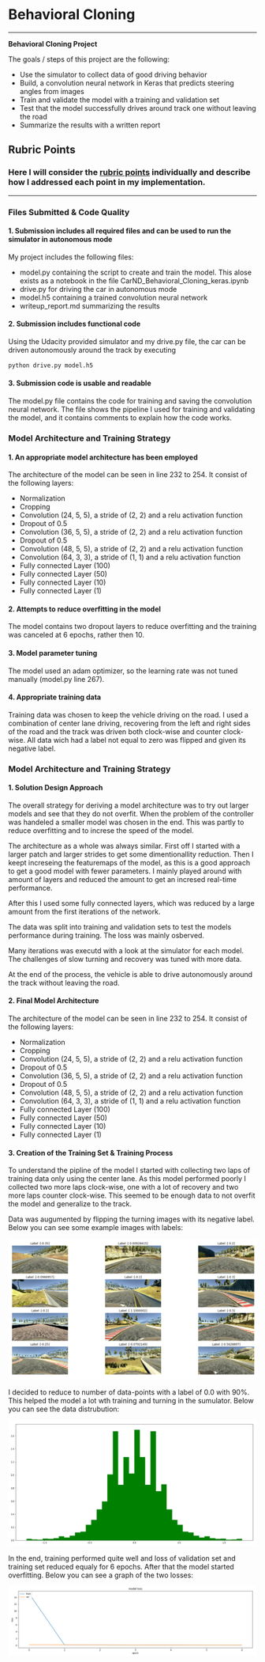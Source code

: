 # **Behavioral Cloning** 


---

**Behavioral Cloning Project**

The goals / steps of this project are the following:
* Use the simulator to collect data of good driving behavior
* Build, a convolution neural network in Keras that predicts steering angles from images
* Train and validate the model with a training and validation set
* Test that the model successfully drives around track one without leaving the road
* Summarize the results with a written report


[//]: # (Image References)


[image2]: ./Writeup_material/Model%20Visualization.PNG "Data Visualization"
[image3]: ./Writeup_material/Data%20distrubution.PNG "Data distrubution"
[image1]: ./Writeup_material/Training.PNG "Training"


## Rubric Points
### Here I will consider the [rubric points](https://review.udacity.com/#!/rubrics/432/view) individually and describe how I addressed each point in my implementation.  

---
### Files Submitted & Code Quality

#### 1. Submission includes all required files and can be used to run the simulator in autonomous mode

My project includes the following files:
* model.py containing the script to create and train the model. This alose exists as a notebook in the file CarND_Behavioral_Cloning_keras.ipynb
* drive.py for driving the car in autonomous mode
* model.h5 containing a trained convolution neural network 
* writeup_report.md summarizing the results

#### 2. Submission includes functional code
Using the Udacity provided simulator and my drive.py file, the car can be driven autonomously around the track by executing 
```sh
python drive.py model.h5
```

#### 3. Submission code is usable and readable

The model.py file contains the code for training and saving the convolution neural network. The file shows the pipeline I used for training and validating the model, and it contains comments to explain how the code works.

### Model Architecture and Training Strategy

#### 1. An appropriate model architecture has been employed

The architecture of the model can be seen in line 232 to 254. It consist of the following layers: 

* Normalization
* Cropping 
* Convolution (24, 5, 5), a stride of (2, 2) and a relu activation function
* Dropout of 0.5
* Convolution (36, 5, 5), a stride of (2, 2) and a relu activation function
* Dropout of 0.5
* Convolution (48, 5, 5), a stride of (2, 2) and a relu activation function
* Convolution (64, 3, 3), a stride of (1, 1) and a relu activation function
* Fully connected Layer (100)
* Fully connected Layer (50)
* Fully connected Layer (10)
* Fully connected Layer (1)


#### 2. Attempts to reduce overfitting in the model

The model contains two dropout layers to reduce overfitting and the training was canceled at 6 epochs, rather then 10.


#### 3. Model parameter tuning

The model used an adam optimizer, so the learning rate was not tuned manually (model.py line 267).

#### 4. Appropriate training data

Training data was chosen to keep the vehicle driving on the road. I used a combination of center lane driving, recovering from the left and right sides of the road and the track was driven both clock-wise and counter clock-wise. All data wich had a label not equal to zero was flipped and given its negative label. 


### Model Architecture and Training Strategy

#### 1. Solution Design Approach

The overall strategy for deriving a model architecture was to try out larger models and see that they do not overfit. When the problem of the controller was handeled a smaller model was chosen in the end. This was partly to reduce overfitting and to increse the speed of the model. 

The architecture as a whole was always similar. First off I started with a larger patch and larger strides to get some dimentionallity reduction. Then I keept increseing the featuremaps of the model, as this is a good approach to get a good model with fewer parameters. I mainly played around with amount of layers and reduced the amount to get an incresed real-time performance. 

After this I used some fully connected layers, which was reduced by a large amount from the first iterations of the network. 

The data was split into training and validation sets to test the models performance during training. The loss was mainly osberved. 

Many iterations was executd with a look at the simulator for each model. The challenges of slow turning and recovery was tuned with more data. 

At the end of the process, the vehicle is able to drive autonomously around the track without leaving the road.

#### 2. Final Model Architecture

The architecture of the model can be seen in line 232 to 254. It consist of the following layers: 

* Normalization
* Cropping 
* Convolution (24, 5, 5), a stride of (2, 2) and a relu activation function
* Dropout of 0.5
* Convolution (36, 5, 5), a stride of (2, 2) and a relu activation function
* Dropout of 0.5
* Convolution (48, 5, 5), a stride of (2, 2) and a relu activation function
* Convolution (64, 3, 3), a stride of (1, 1) and a relu activation function
* Fully connected Layer (100)
* Fully connected Layer (50)
* Fully connected Layer (10)
* Fully connected Layer (1)


#### 3. Creation of the Training Set & Training Process

To understand the pipline of the model I started with collecting two laps of training data only using the center lane. As this model performed poorly I collected two more laps clock-wise, one with a lot of recovery and two more laps counter clock-wise. This seemed to be enough data to not overfit the model and generalize to the track. 

Data was augumented by flipping the turning images with its negative label. Below you can see some example images with labels: 

![alt text][image2]

I decided to reduce to number of data-points with a label of 0.0 with 90%. This helped the model a lot wth training and turning in the sumulator. Below you can see the data distrubution: 

![alt text][image3]

In the end, training performed quite well and loss of validation set and training set reduced equaly for 6 epochs. After that the model started overfitting. Below you can see a graph of the two losses: 

![alt text][image1]
